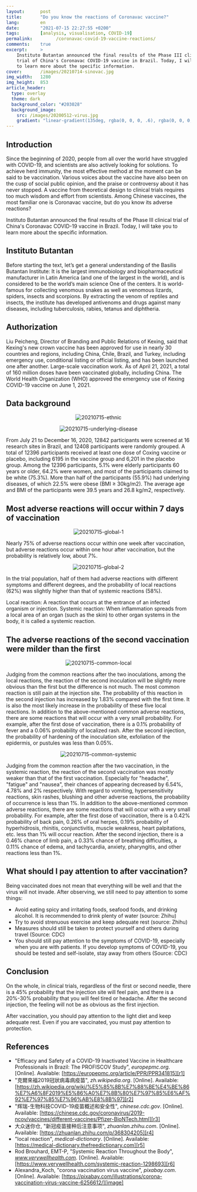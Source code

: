 ```yaml
---
layout:      post
title:       "Do you know the reactions of Coronavac vaccine?"
lang:        en
date:        "2021-07-15 22:27:55 +0200"
tags:        [analysis, visualisation, COVID-19]
permalink:         /coronavac-covid-19-vaccine-reactions/
comments:    true
excerpt:     >
    Instituto Butantan announced the final results of the Phase III clinical
    trial of China's Coronavac COVID-19 vaccine in Brazil. Today, I will take you
    to learn more about the specific information.
cover:       /images/20210714-sinovac.jpg
img_width:   1280
img_height:  853
article_header:
  type: overlay
  theme: dark
  background_color: "#203028"
  background_image:
    src: /images/20200512-virus.jpg
    gradient: "linear-gradient(135deg, rgba(0, 0, 0, .6), rgba(0, 0, 0, .4))"
---
```

## Introduction
Since the beginning of 2020, people from all over the world have struggled with COVID-19, and scientists are also actively looking for solutions. To achieve herd immunity, the most effective method at the moment can be said to be vaccination. Various voices about the vaccine have also been on the cusp of social public opinion, and the praise or controversy about it has never stopped. A vaccine from theoretical design to clinical trials requires too much wisdom and effort from scientists. Among Chinese vaccines, the most familiar one is Coronavac vaccine, but do you know its adverse reactions?

Instituto Butantan announced the final results of the Phase III clinical trial of China's Coronavac COVID-19 vaccine in Brazil. Today, I will take you to learn more about the specific information.

## Instituto Butantan
Before starting the text, let’s get a general understanding of the Basilis Butantan Institute: It is the largest immunobiology and biopharmaceutical manufacturer in Latin America (and one of the largest in the world), and is considered to be the world’s main science One of the centers. It is world-famous for collecting venomous snakes as well as venomous lizards, spiders, insects and scorpions. By extracting the venom of reptiles and insects, the institute has developed antivenoms and drugs against many diseases, including tuberculosis, rabies, tetanus and diphtheria.

## Authorization
Liu Peicheng, Director of Branding and Public Relations of Kexing, said that Kexing's new crown vaccine has been approved for use in nearly 30 countries and regions, including China, Chile, Brazil, and Turkey, including emergency use, conditional listing or official listing, and has been launched one after another. Large-scale vaccination work. As of April 21, 2021, a total of 160 million doses have been vaccinated globally, including China. The World Health Organization (WHO) approved the emergency use of Kexing COVID-19 vaccine on June 1, 2021.

## Data background
<p align="center">
  <img alt="20210715-ethnic"
  src="{{ site.baseurl }}/images/20210715-ethnic.png"/>
</p>

<p align="center">
  <img alt="20210715-underlying-disease"
  src="{{ site.baseurl }}/images/20210715-underlying-disease.png"/>
</p>

From July 21 to December 16, 2020, 12842 participants were screened at 16 research sites in Brazil, and 12408 participants were randomly grouped. A total of 12396 participants received at least one dose of Coxing vaccine or placebo, including 6195 in the vaccine group and 6,201 in the placebo group. Among the 12396 participants, 5.1% were elderly participants 60 years or older, 64.2% were women, and most of the participants claimed to be white (75.3%). More than half of the participants (55.9%) had underlying diseases, of which 22.5% were obese (BMI ≥ 30kg/m2). The average age and BMI of the participants were 39.5 years and 26.8 kg/m2, respectively.


## Most adverse reactions will occur within 7 days of vaccination
<p align="center">
  <img alt="20210715-global-1"
  src="{{ site.baseurl }}/images/20210715-global-1.png"/>
</p>

Nearly 75% of adverse reactions occur within one week after vaccination, but adverse reactions occur within one hour after vaccination, but the probability is relatively low, about 7%.

<p align="center">
  <img alt="20210715-global-2"
  src="{{ site.baseurl }}/images/20210715-global-2.png"/>
</p>

In the trial population, half of them had adverse reactions with different symptoms and different degrees, and the probability of local reactions (62%) was slightly higher than that of systemic reactions (58%).

Local reaction: A reaction that occurs at the entrance of an infected organism or injection.
Systemic reaction: When inflammation spreads from a local area of ​​an organ (such as the skin) to other organ systems in the body, it is called a systemic reaction.

## The adverse reactions of the second vaccination were milder than the first
<p align="center">
  <img alt="20210715-common-local"
  src="{{ site.baseurl }}/images/20210715-common-local.png"/>
</p>

Judging from the common reactions after the two inoculations, among the local reactions, the reaction of the second inoculation will be slightly more obvious than the first but the difference is not much. The most common reaction is still pain at the injection site. The probability of this reaction in the second injection has increased by 1.83% compared with the first time. It is also the most likely increase in the probability of these five local reactions. In addition to the above-mentioned common adverse reactions, there are some reactions that will occur with a very small probability. For example, after the first dose of vaccination, there is a 0.1% probability of fever and a 0.06% probability of localized rash. After the second injection, the probability of hardening of the inoculation site, exfoliation of the epidermis, or pustules was less than 0.05%.

<p align="center">
  <img alt="20210715-common-systemic"
  src="{{ site.baseurl }}/images/20210715-common-systemic.png"/>
</p>

Judging from the common reaction after the two vaccination, in the systemic reaction, the reaction of the second vaccination was mostly weaker than that of the first vaccination. Especially for "headache", "fatigue" and "nausea", their chances of appearing decreased by 6.54%, 4.78% and 2% respectively. With regard to vomiting, hypersensitivity reactions, skin rashes, blushing and other adverse reactions, the probability of occurrence is less than 1%. In addition to the above-mentioned common adverse reactions, there are some reactions that will occur with a very small probability. For example, after the first dose of vaccination, there is a 0.42% probability of back pain, 0.26% of oral herpes, 0.19% probability of hyperhidrosis, rhinitis, conjunctivitis, muscle weakness, heart palpitations, etc. less than 1% will occur reaction. After the second injection, there is a 0.46% chance of limb pain, a 0.33% chance of breathing difficulties, a 0.11% chance of edema, and tachycardia, anxiety, pharyngitis, and other reactions less than 1%.

## What should I pay attention to after vaccination?
Being vaccinated does not mean that everything will be well and that the virus will not invade. After observing, we still need to pay attention to some things:
- Avoid eating spicy and irritating foods, seafood foods, and drinking alcohol. It is recommended to drink plenty of water (source: Zhihu)
- Try to avoid strenuous exercise and keep adequate rest (source: Zhihu)
- Measures should still be taken to protect yourself and others during travel (Source: CDC)
- You should still pay attention to the symptoms of COVID-19, especially when you are with patients. If you develop symptoms of COVID-19, you should be tested and self-isolate, stay away from others (Source: CDC)

## Conclusion
On the whole, in clinical trials, regardless of the first or second needle, there is a 45% probability that the injection site will feel pain, and there is a 20%-30% probability that you will feel tired or headache. After the second injection, the feeling will not be as obvious as the first injection.

After vaccination, you should pay attention to the light diet and keep adequate rest. Even if you are vaccinated, you must pay attention to protection.

## References
- "Efficacy and Safety of a COVID-19 Inactivated Vaccine in Healthcare Professionals in Brazil: The PROFISCOV Study", _europepmc.org_. [Online]. Available: [https://europepmc.org/article/PPR/PPR341815][r1]
- "克爾來福2019冠狀病毒病疫苗", _zh.wikipedia.org_. [Online]. Available: [https://zh.wikipedia.org/wiki/%E5%85%8B%E7%88%BE%E4%BE%86%E7%A6%8F2019%E5%86%A0%E7%8B%80%E7%97%85%E6%AF%92%E7%97%85%E7%96%AB%E8%8B%97][r2]
- "辉瑞-生物科技COVID-19疫苗概述和安全性", _chinese.cdc.gov_. [Online]. Available: [https://chinese.cdc.gov/coronavirus/2019-ncov/vaccines/different-vaccines/Pfizer-BioNTech.html][r3]
- 大众迷你仓, "新冠疫苗接种后注意事项", _zhuanlan.zhihu.com_. [Online]. Available: [https://zhuanlan.zhihu.com/p/368304205][r4]
- "local reaction", _medical-dictionary_. [Online]. Available: [https://medical-dictionary.thefreedictionary.com][r5]
- Rod Brouhard, EMT-P, "Systemic Reaction Throughout the Body", _www.verywellhealth.com_. [Online]. Available: [https://www.verywellhealth.com/systemic-reaction-1298693][r6]
- Alexandra_Koch, "corona vaccination virus vaccine", _pixabay.com_. [Online]. Available: [https://pixabay.com/illustrations/corona-vaccination-virus-vaccine-6256612/][image]

[r1]: https://europepmc.org/article/PPR/PPR341815
[r2]: https://zh.wikipedia.org/wiki/%E5%85%8B%E7%88%BE%E4%BE%86%E7%A6%8F2019%E5%86%A0%E7%8B%80%E7%97%85%E6%AF%92%E7%97%85%E7%96%AB%E8%8B%97
[r3]: https://chinese.cdc.gov/coronavirus/2019-ncov/vaccines/different-vaccines/Pfizer-BioNTech.html
[r4]: https://zhuanlan.zhihu.com/p/368304205
[r5]: https://medical-dictionary.thefreedictionary.com
[r6]: https://www.verywellhealth.com/systemic-reaction-1298693
[image]: https://pixabay.com/illustrations/corona-vaccination-virus-vaccine-6256612/
